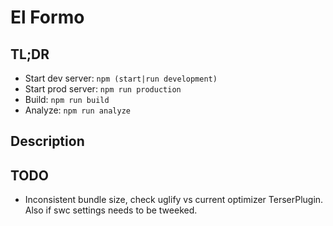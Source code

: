 # El Formo

## TL;DR

-   Start dev server: `npm (start|run development)`
-   Start prod server: `npm run production`
-   Build: `npm run build`
-   Analyze: `npm run analyze`

## Description

## TODO

-   Inconsistent bundle size, check uglify vs current optimizer TerserPlugin. Also if swc settings needs to be tweeked.
